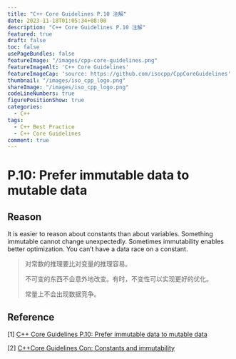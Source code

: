 ```yaml
---
title: "C++ Core Guidelines P.10 注解"
date: 2023-11-18T01:05:34+08:00
description: "C++ Core Guidelines P.10 注解"
featured: true
draft: false
toc: false
usePageBundles: false
featureImage: "/images/cpp-core-guidelines.png"
featureImageAlt: 'C++ Core Guidelines'
featureImageCap: 'source: https://github.com/isocpp/CppCoreGuidelines'
thumbnail: "/images/iso_cpp_logo.png"
shareImage: "/images/iso_cpp_logo.png"
codeLineNumbers: true
figurePositionShow: true
categories:
  - C++
tags:
  - C++ Best Practice
  - C++ Core Guidelines
comment: true
---
```


# P.10: Prefer immutable data to mutable data

## Reason

It is easier to reason about constants than about variables. Something immutable cannot change unexpectedly. Sometimes immutability enables better optimization. You can’t have a data race on a constant.

> 对常数的推理要比对变量的推理容易。
>
> 不可变的东西不会意外地改变。有时，不变性可以实现更好的优化。
>
> 常量上不会出现数据竞争。

## Reference

[1] [C++ Core Guidelines P.10: Prefer immutable data to mutable data](https://isocpp.github.io/CppCoreGuidelines/CppCoreGuidelines#p10-prefer-immutable-data-to-mutable-data)

[2] [C++Core Guidelines Con: Constants and immutability](https://isocpp.github.io/CppCoreGuidelines/CppCoreGuidelines#S-const)
